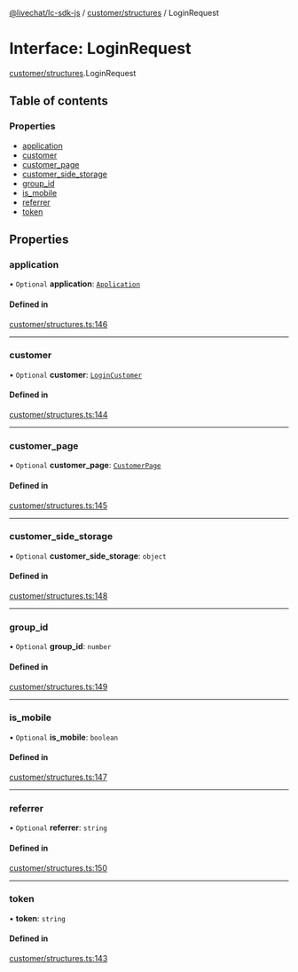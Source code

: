 [@livechat/lc-sdk-js](../README.md) / [customer/structures](../modules/customer_structures.md) / LoginRequest

# Interface: LoginRequest

[customer/structures](../modules/customer_structures.md).LoginRequest

## Table of contents

### Properties

- [application](customer_structures.LoginRequest.md#application)
- [customer](customer_structures.LoginRequest.md#customer)
- [customer\_page](customer_structures.LoginRequest.md#customer_page)
- [customer\_side\_storage](customer_structures.LoginRequest.md#customer_side_storage)
- [group\_id](customer_structures.LoginRequest.md#group_id)
- [is\_mobile](customer_structures.LoginRequest.md#is_mobile)
- [referrer](customer_structures.LoginRequest.md#referrer)
- [token](customer_structures.LoginRequest.md#token)

## Properties

### application

• `Optional` **application**: [`Application`](customer_structures.Application.md)

#### Defined in

[customer/structures.ts:146](https://github.com/livechat/lc-sdk-js/blob/7431f2f/src/customer/structures.ts#L146)

___

### customer

• `Optional` **customer**: [`LoginCustomer`](customer_structures.LoginCustomer.md)

#### Defined in

[customer/structures.ts:144](https://github.com/livechat/lc-sdk-js/blob/7431f2f/src/customer/structures.ts#L144)

___

### customer\_page

• `Optional` **customer\_page**: [`CustomerPage`](customer_structures.CustomerPage.md)

#### Defined in

[customer/structures.ts:145](https://github.com/livechat/lc-sdk-js/blob/7431f2f/src/customer/structures.ts#L145)

___

### customer\_side\_storage

• `Optional` **customer\_side\_storage**: `object`

#### Defined in

[customer/structures.ts:148](https://github.com/livechat/lc-sdk-js/blob/7431f2f/src/customer/structures.ts#L148)

___

### group\_id

• `Optional` **group\_id**: `number`

#### Defined in

[customer/structures.ts:149](https://github.com/livechat/lc-sdk-js/blob/7431f2f/src/customer/structures.ts#L149)

___

### is\_mobile

• `Optional` **is\_mobile**: `boolean`

#### Defined in

[customer/structures.ts:147](https://github.com/livechat/lc-sdk-js/blob/7431f2f/src/customer/structures.ts#L147)

___

### referrer

• `Optional` **referrer**: `string`

#### Defined in

[customer/structures.ts:150](https://github.com/livechat/lc-sdk-js/blob/7431f2f/src/customer/structures.ts#L150)

___

### token

• **token**: `string`

#### Defined in

[customer/structures.ts:143](https://github.com/livechat/lc-sdk-js/blob/7431f2f/src/customer/structures.ts#L143)
